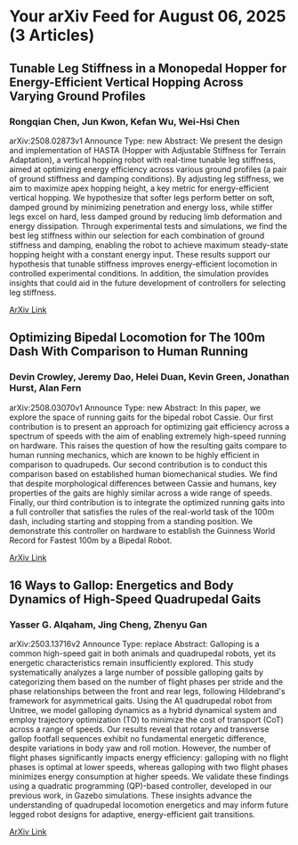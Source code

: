 <h1>Your arXiv Feed for August 06, 2025 (3 Articles)</h1>
<h2>Tunable Leg Stiffness in a Monopedal Hopper for Energy-Efficient Vertical Hopping Across Varying Ground Profiles</h2>
<h3>Rongqian Chen, Jun Kwon, Kefan Wu, Wei-Hsi Chen</h3>
<p>arXiv:2508.02873v1 Announce Type: new 
Abstract: We present the design and implementation of HASTA (Hopper with Adjustable Stiffness for Terrain Adaptation), a vertical hopping robot with real-time tunable leg stiffness, aimed at optimizing energy efficiency across various ground profiles (a pair of ground stiffness and damping conditions). By adjusting leg stiffness, we aim to maximize apex hopping height, a key metric for energy-efficient vertical hopping. We hypothesize that softer legs perform better on soft, damped ground by minimizing penetration and energy loss, while stiffer legs excel on hard, less damped ground by reducing limb deformation and energy dissipation. Through experimental tests and simulations, we find the best leg stiffness within our selection for each combination of ground stiffness and damping, enabling the robot to achieve maximum steady-state hopping height with a constant energy input. These results support our hypothesis that tunable stiffness improves energy-efficient locomotion in controlled experimental conditions. In addition, the simulation provides insights that could aid in the future development of controllers for selecting leg stiffness.</p>
<a href='https://arxiv.org/abs/2508.02873'>ArXiv Link</a>

<h2>Optimizing Bipedal Locomotion for The 100m Dash With Comparison to Human Running</h2>
<h3>Devin Crowley, Jeremy Dao, Helei Duan, Kevin Green, Jonathan Hurst, Alan Fern</h3>
<p>arXiv:2508.03070v1 Announce Type: new 
Abstract: In this paper, we explore the space of running gaits for the bipedal robot Cassie. Our first contribution is to present an approach for optimizing gait efficiency across a spectrum of speeds with the aim of enabling extremely high-speed running on hardware. This raises the question of how the resulting gaits compare to human running mechanics, which are known to be highly efficient in comparison to quadrupeds. Our second contribution is to conduct this comparison based on established human biomechanical studies. We find that despite morphological differences between Cassie and humans, key properties of the gaits are highly similar across a wide range of speeds. Finally, our third contribution is to integrate the optimized running gaits into a full controller that satisfies the rules of the real-world task of the 100m dash, including starting and stopping from a standing position. We demonstrate this controller on hardware to establish the Guinness World Record for Fastest 100m by a Bipedal Robot.</p>
<a href='https://arxiv.org/abs/2508.03070'>ArXiv Link</a>

<h2>16 Ways to Gallop: Energetics and Body Dynamics of High-Speed Quadrupedal Gaits</h2>
<h3>Yasser G. Alqaham, Jing Cheng, Zhenyu Gan</h3>
<p>arXiv:2503.13716v2 Announce Type: replace 
Abstract: Galloping is a common high-speed gait in both animals and quadrupedal robots, yet its energetic characteristics remain insufficiently explored. This study systematically analyzes a large number of possible galloping gaits by categorizing them based on the number of flight phases per stride and the phase relationships between the front and rear legs, following Hildebrand's framework for asymmetrical gaits. Using the A1 quadrupedal robot from Unitree, we model galloping dynamics as a hybrid dynamical system and employ trajectory optimization (TO) to minimize the cost of transport (CoT) across a range of speeds. Our results reveal that rotary and transverse gallop footfall sequences exhibit no fundamental energetic difference, despite variations in body yaw and roll motion. However, the number of flight phases significantly impacts energy efficiency: galloping with no flight phases is optimal at lower speeds, whereas galloping with two flight phases minimizes energy consumption at higher speeds. We validate these findings using a quadratic programming (QP)-based controller, developed in our previous work, in Gazebo simulations. These insights advance the understanding of quadrupedal locomotion energetics and may inform future legged robot designs for adaptive, energy-efficient gait transitions.</p>
<a href='https://arxiv.org/abs/2503.13716'>ArXiv Link</a>

